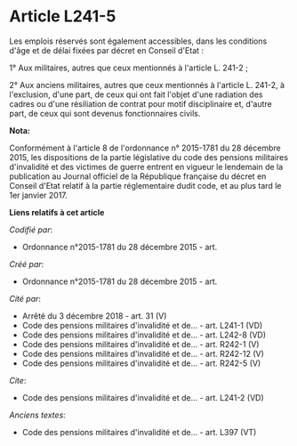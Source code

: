 # Article L241-5

Les emplois réservés sont également accessibles, dans les conditions d'âge et de délai fixées par décret en Conseil d'Etat :

1° Aux militaires, autres que ceux mentionnés à l'article L. 241-2 ;

2° Aux anciens militaires, autres que ceux mentionnés à l'article L. 241-2, à l'exclusion, d'une part, de ceux qui ont fait
l'objet d'une radiation des cadres ou d'une résiliation de contrat pour motif disciplinaire et, d'autre part, de ceux qui
sont devenus fonctionnaires civils.

**Nota:**

Conformément à l'article 8 de l'ordonnance n° 2015-1781 du 28 décembre 2015, les dispositions de la partie législative du
code des pensions militaires d'invalidité et des victimes de guerre entrent en vigueur le lendemain de la publication au
Journal officiel de la République française du décret en Conseil d'Etat relatif à la partie réglementaire dudit code, et au
plus tard le 1er janvier 2017.

**Liens relatifs à cet article**

_Codifié par_:

  - Ordonnance n°2015-1781 du 28 décembre 2015 - art.

_Créé par_:

  - Ordonnance n°2015-1781 du 28 décembre 2015 - art.

_Cité par_:

  - Arrêté du 3 décembre 2018 - art. 31 (V)
  - Code des pensions militaires d'invalidité et de... - art. L241-1 (VD)
  - Code des pensions militaires d'invalidité et de... - art. L242-8 (VD)
  - Code des pensions militaires d'invalidité et de... - art. R242-1 (V)
  - Code des pensions militaires d'invalidité et de... - art. R242-12 (V)
  - Code des pensions militaires d'invalidité et de... - art. R242-5 (V)

_Cite_:

  - Code des pensions militaires d'invalidité et de... - art. L241-2 (VD)

_Anciens textes_:

  - Code des pensions militaires d'invalidité et de... - art. L397 (VT)
